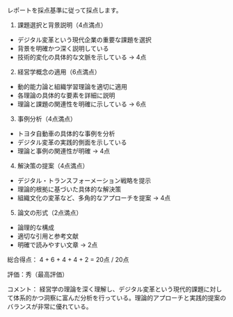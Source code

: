 レポートを採点基準に従って採点します。

1. 課題選択と背景説明（4点満点）
- デジタル変革という現代企業の重要な課題を選択
- 背景を明確かつ深く説明している
- 技術的変化の具体的な文脈を示している
→ 4点

2. 経営学概念の適用（6点満点）
- 動的能力論と組織学習理論を適切に適用
- 各理論の具体的な要素を詳細に説明
- 理論と課題の関連性を明確に示している
→ 6点

3. 事例分析（4点満点）
- トヨタ自動車の具体的な事例を分析
- デジタル変革の実践的側面を示している
- 理論と事例の関連性が明確
→ 4点

4. 解決策の提案（4点満点）
- デジタル・トランスフォーメーション戦略を提示
- 理論的根拠に基づいた具体的な解決策
- 組織文化の変革など、多角的なアプローチを提案
→ 4点

5. 論文の形式（2点満点）
- 論理的な構成
- 適切な引用と参考文献
- 明確で読みやすい文章
→ 2点

総合得点：
4 + 6 + 4 + 4 + 2 = 20点 / 20点

評価：秀（最高評価）

コメント：
経営学の理論を深く理解し、デジタル変革という現代的課題に対して体系的かつ洞察に富んだ分析を行っている。理論的アプローチと実践的提案のバランスが非常に優れている。